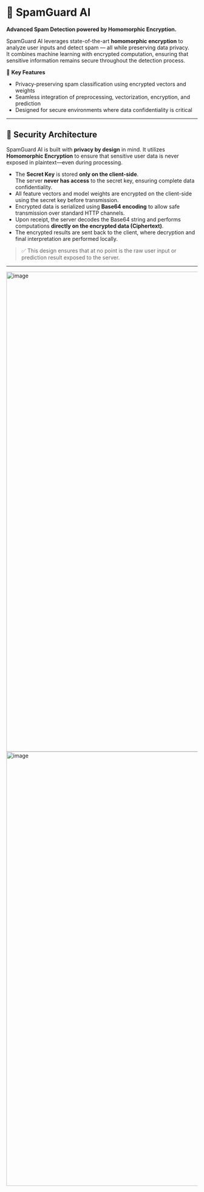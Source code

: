 # 🚫 SpamGuard AI

**Advanced Spam Detection powered by Homomorphic Encryption.**

SpamGuard AI leverages state-of-the-art **homomorphic encryption** to analyze user inputs and detect spam — all while preserving data privacy.  
It combines machine learning with encrypted computation, ensuring that sensitive information remains secure throughout the detection process.

🔐 **Key Features**
- Privacy-preserving spam classification using encrypted vectors and weights
- Seamless integration of preprocessing, vectorization, encryption, and prediction
- Designed for secure environments where data confidentiality is critical

---
## 🔐 Security Architecture

SpamGuard AI is built with **privacy by design** in mind. It utilizes **Homomorphic Encryption** to ensure that sensitive user data is never exposed in plaintext—even during processing.

- The **Secret Key** is stored **only on the client-side**.  
  The server **never has access** to the secret key, ensuring complete data confidentiality.
- All feature vectors and model weights are encrypted on the client-side using the secret key before transmission.
- Encrypted data is serialized using **Base64 encoding** to allow safe transmission over standard HTTP channels.
- Upon receipt, the server decodes the Base64 string and performs computations **directly on the encrypted data (Ciphertext)**.
- The encrypted results are sent back to the client, where decryption and final interpretation are performed locally.

> ✅ This design ensures that at no point is the raw user input or prediction result exposed to the server.
---

<img width="1262" alt="image" src="https://github.com/user-attachments/assets/353baa63-b0ce-4e36-940d-bbe7a53338c1" />

<img width="1142" alt="image" src="https://github.com/user-attachments/assets/861986c2-ca49-4186-b860-84853473ff65" />
